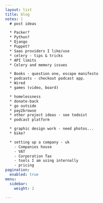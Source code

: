 ```yaml
---
layout: list
title: blog
notes: |
  # post ideas

  * Packer?
  * Python?
  * Django
  * Puppet?
  * Saas providers I like/use
  * celery - tips & tricks
  * API limits
  * Celery and memory issues

  * Books - question one, escape manifesto
  * podcasts - checkout podcast app.
  * Wired
  * games (video, board)

  * homelessness
  * donate-back
  * go outside
  * pay2browse
  * other project ideas - see todoist
  * podcast platform

  * graphic design work - need photos...
  * bike?

  * setting up a company - uk
    - Companies house
    - VAT
    - Corporation Tax
    - tools I am using internally
    - pricing
pagination:
  enabled: true
menu:
  sidebar:
    weight: 2

---
```

